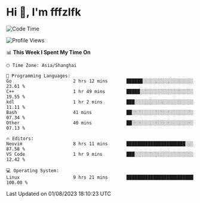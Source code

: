# Hi 👋, I'm fffzlfk

<!--START_SECTION:waka-->
![Code Time](http://img.shields.io/badge/Code%20Time-339%20hrs%2038%20mins-blue)

![Profile Views](http://img.shields.io/badge/Profile%20Views-0-blue)

📊 **This Week I Spent My Time On** 

```text
🕑︎ Time Zone: Asia/Shanghai

💬 Programming Languages: 
Go                       2 hrs 12 mins       ██████░░░░░░░░░░░░░░░░░░░   23.61 % 
C++                      1 hr 49 mins        █████░░░░░░░░░░░░░░░░░░░░   19.55 % 
kdl                      1 hr 2 mins         ███░░░░░░░░░░░░░░░░░░░░░░   11.11 % 
Bash                     41 mins             ██░░░░░░░░░░░░░░░░░░░░░░░   07.34 % 
Other                    40 mins             ██░░░░░░░░░░░░░░░░░░░░░░░   07.13 % 

🔥 Editors: 
Neovim                   8 hrs 11 mins       ██████████████████████░░░   87.58 % 
VS Code                  1 hr 9 mins         ███░░░░░░░░░░░░░░░░░░░░░░   12.42 % 

💻 Operating System: 
Linux                    9 hrs 21 mins       █████████████████████████   100.00 % 
```


 Last Updated on 01/08/2023 18:10:23 UTC
<!--END_SECTION:waka-->
